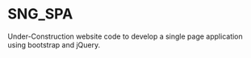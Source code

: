 # SNG_SPA
Under-Construction website code to develop a single page application using bootstrap and jQuery.
